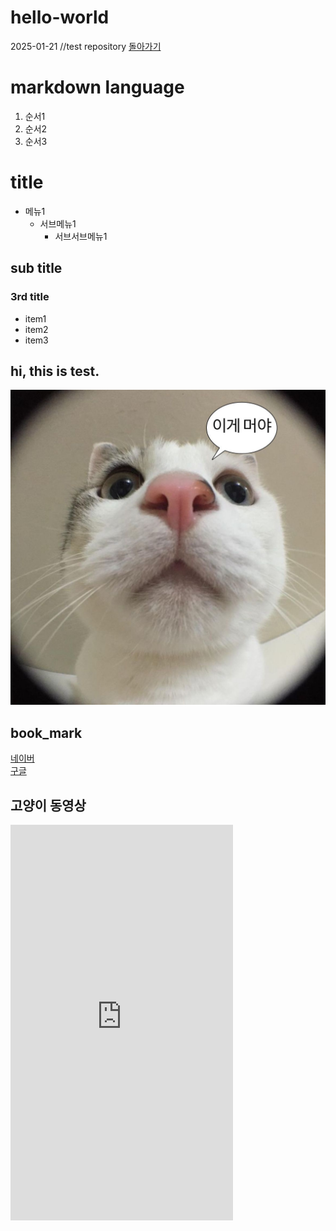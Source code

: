 # hello-world
2025-01-21 //test repository
 [돌아가기](https://rustylake.github.io)
# markdown language
 1. 순서1
 2. 순서2
 3. 순서3

# title
 * 메뉴1
    + 서브메뉴1
      - 서브서브메뉴1

## sub title
### 3rd title
- item1
- item2
- item3

## hi, this is test.
<img src="cat.jpg"/><br>
## book_mark
 [네이버](https://naver.com)<br>
 [구글](https://google.com)<br>
## 고양이 동영상
<iframe width="356" height="633" src="https://www.youtube.com/embed/rA8CkSDk1CA" title="가나다랴!므아 그만해!! 내가 왜.." frameborder="0" allow="accelerometer; autoplay; clipboard-write; encrypted-media; gyroscope; picture-in-picture; web-share" referrerpolicy="strict-origin-when-cross-origin" allowfullscreen></iframe>
